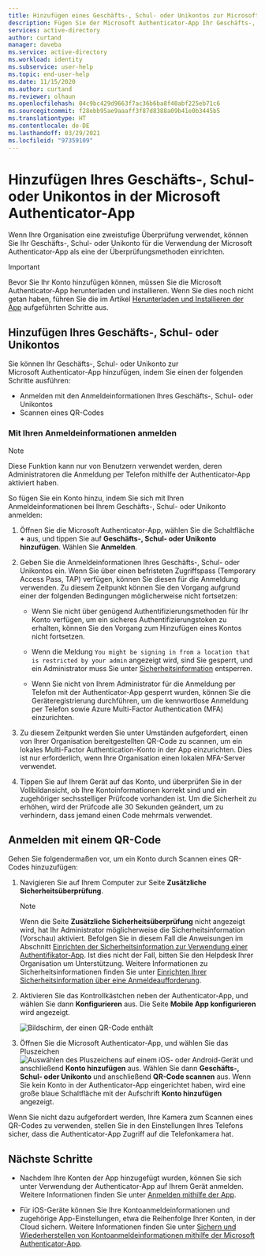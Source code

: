 ```yaml
---
title: Hinzufügen eines Geschäfts-, Schul- oder Unikontos zur Microsoft Authenticator-App – Azure AD
description: Fügen Sie der Microsoft Authenticator-App Ihr Geschäfts-, Schul- oder Unikonto hinzu, um während der zweistufigen Überprüfung Ihre Identität zu bestätigen.
services: active-directory
author: curtand
manager: daveba
ms.service: active-directory
ms.workload: identity
ms.subservice: user-help
ms.topic: end-user-help
ms.date: 11/15/2020
ms.author: curtand
ms.reviewer: olhaun
ms.openlocfilehash: 04c9bc429d9663f7ac36b6ba8f40abf225eb71c6
ms.sourcegitcommit: f28ebb95ae9aaaff3f87d8388a09b41e0b3445b5
ms.translationtype: HT
ms.contentlocale: de-DE
ms.lasthandoff: 03/29/2021
ms.locfileid: "97359109"
---
```

# <a name="add-your-work-or-school-account-to-the-microsoft-authenticator-app"></a>Hinzufügen Ihres Geschäfts-, Schul- oder Unikontos in der Microsoft Authenticator-App

Wenn Ihre Organisation eine zweistufige Überprüfung verwendet, können Sie Ihr Geschäfts-, Schul- oder Unikonto für die Verwendung der Microsoft Authenticator-App als eine der Überprüfungsmethoden einrichten.

>[!Important]
>Bevor Sie Ihr Konto hinzufügen können, müssen Sie die Microsoft Authenticator-App herunterladen und installieren. Wenn Sie dies noch nicht getan haben, führen Sie die im Artikel [Herunterladen und Installieren der App](user-help-auth-app-download-install.md) aufgeführten Schritte aus.

## <a name="add-your-work-or-school-account"></a>Hinzufügen Ihres Geschäfts-, Schul- oder Unikontos

Sie können Ihr Geschäfts-, Schul- oder Unikonto zur Microsoft Authenticator-App hinzufügen, indem Sie einen der folgenden Schritte ausführen:

- Anmelden mit den Anmeldeinformationen Ihres Geschäfts-, Schul- oder Unikontos
- Scannen eines QR-Codes

### <a name="sign-in-with-your-credentials"></a>Mit Ihren Anmeldeinformationen anmelden

>[!Note]
>Diese Funktion kann nur von Benutzern verwendet werden, deren Administratoren die Anmeldung per Telefon mithilfe der Authenticator-App aktiviert haben.

So fügen Sie ein Konto hinzu, indem Sie sich mit Ihren Anmeldeinformationen bei Ihrem Geschäfts-, Schul- oder Unikonto anmelden:

1. Öffnen Sie die Microsoft Authenticator-App, wählen Sie die Schaltfläche **+** aus, und tippen Sie auf **Geschäfts-, Schul- oder Unikonto hinzufügen**. Wählen Sie **Anmelden**.

1. Geben Sie die Anmeldeinformationen Ihres Geschäfts-, Schul- oder Unikontos ein. Wenn Sie über einen befristeten Zugriffspass (Temporary Access Pass, TAP) verfügen, können Sie diesen für die Anmeldung verwenden. Zu diesem Zeitpunkt können Sie den Vorgang aufgrund einer der folgenden Bedingungen möglicherweise nicht fortsetzen:

   - Wenn Sie nicht über genügend Authentifizierungsmethoden für Ihr Konto verfügen, um ein sicheres Authentifizierungstoken zu erhalten, können Sie den Vorgang zum Hinzufügen eines Kontos nicht fortsetzen.

   - Wenn die Meldung `You might be signing in from a location that is restricted by your admin` angezeigt wird, sind Sie gesperrt, und ein Administrator muss Sie unter [Sicherheitsinformation](https://mysignins.microsoft.com/security-info) entsperren.

   - Wenn Sie nicht von Ihrem Administrator für die Anmeldung per Telefon mit der Authenticator-App gesperrt wurden, können Sie die Geräteregistrierung durchführen, um die kennwortlose Anmeldung per Telefon sowie Azure Multi-Factor Authentication (MFA) einzurichten.

1. Zu diesem Zeitpunkt werden Sie unter Umständen aufgefordert, einen von Ihrer Organisation bereitgestellten QR-Code zu scannen, um ein lokales Multi-Factor Authentication-Konto in der App einzurichten. Dies ist nur erforderlich, wenn Ihre Organisation einen lokalen MFA-Server verwendet.

1. Tippen Sie auf Ihrem Gerät auf das Konto, und überprüfen Sie in der Vollbildansicht, ob Ihre Kontoinformationen korrekt sind und ein zugehöriger sechsstelliger Prüfcode vorhanden ist. Um die Sicherheit zu erhöhen, wird der Prüfcode alle 30 Sekunden geändert, um zu verhindern, dass jemand einen Code mehrmals verwendet.

## <a name="sign-in-with-a-qr-code"></a>Anmelden mit einem QR-Code

Gehen Sie folgendermaßen vor, um ein Konto durch Scannen eines QR-Codes hinzuzufügen:

1. Navigieren Sie auf Ihrem Computer zur Seite **Zusätzliche Sicherheitsüberprüfung**.

   >[!Note]
   >Wenn die Seite **Zusätzliche Sicherheitsüberprüfung** nicht angezeigt wird, hat Ihr Administrator möglicherweise die Sicherheitsinformation (Vorschau) aktiviert. Befolgen Sie in diesem Fall die Anweisungen im Abschnitt [Einrichten der Sicherheitsinformation zur Verwendung einer Authentifikator-App](security-info-setup-auth-app.md). Ist dies nicht der Fall, bitten Sie den Helpdesk Ihrer Organisation um Unterstützung. Weitere Informationen zu Sicherheitsinformationen finden Sie unter [Einrichten Ihrer Sicherheitsinformation über eine Anmeldeaufforderung](security-info-setup-signin.md).

1. Aktivieren Sie das Kontrollkästchen neben der Authenticator-App, und wählen Sie dann **Konfigurieren** aus. Die Seite **Mobile App konfigurieren** wird angezeigt.

   ![Bildschirm, der einen QR-Code enthält](./media/user-help-auth-app-add-work-school-account/auth-app-barcode.png)

1. Öffnen Sie die Microsoft Authenticator-App, und wählen Sie das Pluszeichen ![Auswählen des Pluszeichens auf einem iOS- oder Android-Gerät](media/user-help-auth-app-add-work-school-account/plus-icon.png) und anschließend **Konto hinzufügen** aus. Wählen Sie dann **Geschäfts-, Schul- oder Unikonto** und anschließend **QR-Code scannen** aus.
   Wenn Sie kein Konto in der Authenticator-App eingerichtet haben, wird eine große blaue Schaltfläche mit der Aufschrift **Konto hinzufügen** angezeigt.

Wenn Sie nicht dazu aufgefordert werden, Ihre Kamera zum Scannen eines QR-Codes zu verwenden, stellen Sie in den Einstellungen Ihres Telefons sicher, dass die Authenticator-App Zugriff auf die Telefonkamera hat.

## <a name="next-steps"></a>Nächste Schritte

- Nachdem Ihre Konten der App hinzugefügt wurden, können Sie sich unter Verwendung der Authenticator-App auf Ihrem Gerät anmelden. Weitere Informationen finden Sie unter [Anmelden mithilfe der App](user-help-auth-app-sign-in.md).

- Für iOS-Geräte können Sie Ihre Kontoanmeldeinformationen und zugehörige App-Einstellungen, etwa die Reihenfolge Ihrer Konten, in der Cloud sichern. Weitere Informationen finden Sie unter [Sichern und Wiederherstellen von Kontoanmeldeinformationen mithilfe der Microsoft Authenticator-App](user-help-auth-app-backup-recovery.md).
